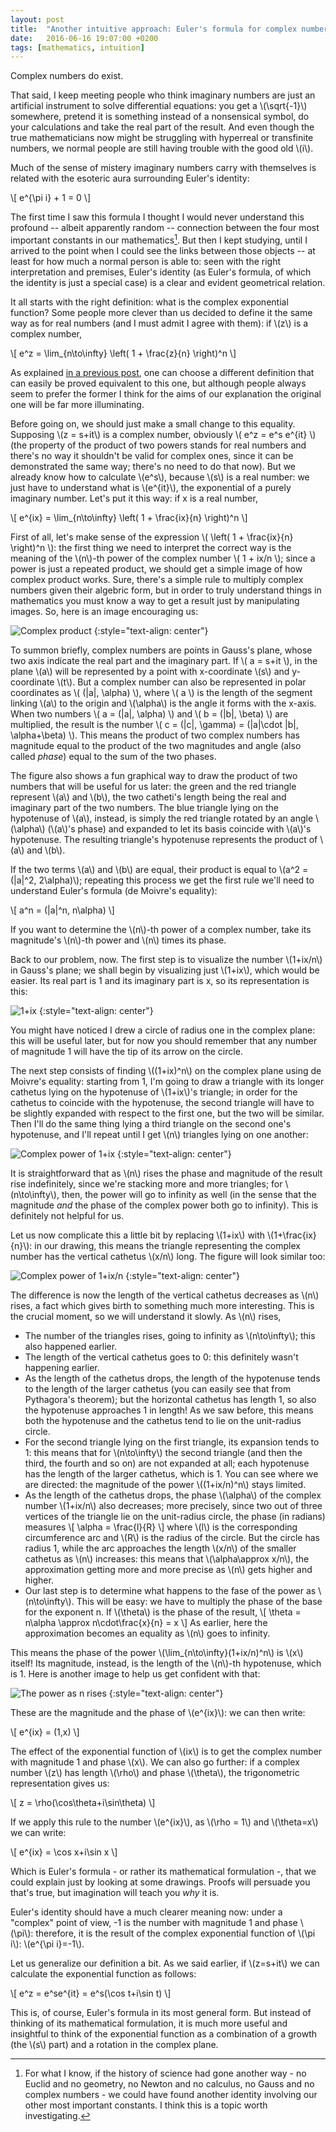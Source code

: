 ```yaml
---
layout: post
title:  "Another intuitive approach: Euler's formula for complex numbers"
date:   2016-06-16 19:07:00 +0200
tags: [mathematics, intuition]
---
```


Complex numbers do exist.

That said, I keep meeting people who think imaginary numbers are just an artificial instrument to solve differential equations: you get a \\(\sqrt{-1}\\) somewhere, pretend it is something instead of a nonsensical symbol, do your calculations and take the real part of the result. And even though the true mathematicians now might be struggling with hyperreal or transfinite numbers, we normal people are still having trouble with the good old \\(i\\).

Much of the sense of mistery imaginary numbers carry with themselves is related with the esoteric aura surrounding Euler's identity:

<!--break-->

\\[
	e^{\pi i} + 1 = 0
\\]

The first time I saw this formula I thought I would never understand this profound -- albeit apparently random -- connection between the four most important constants in our mathematics[^1]. But then I kept studying, until I arrived to the point when I could see the links between those objects -- at least for how much a normal person is able to: seen with the right interpretation and premises, Euler's identity (as Euler's formula, of which the identity is just a special case) is a clear and evident geometrical relation.

It all starts with the right definition: what is the complex exponential function? Some people more clever than us decided to define it the same way as for real numbers (and I must admit I agree with them): if \\(z\\) is a complex number,

\\[
	e^z = \lim_{n\to\infty} \left( 1 + \frac{z}{n} \right)^n
\\]

As explained [in a previous post](/2015/12/31/taylors-exponential-function-series-an-intuitive-interpretation.html), one can choose a different definition that can easily be proved equivalent to this one, but although people always seem to prefer the former I think for the aims of our explanation the original one will be far more illuminating.

Before going on, we should just make a small change to this equality. Supposing \\(z = s+it\\) is a complex number, obviously \\( e^z = e^s e^{it} \\) (the property of the product of two powers stands for real numbers and there's no way it shouldn't be valid for complex ones, since it can be demonstrated the same way; there's no need to do that now). But we already know how to calculate \\(e^s\\), because \\(s\\) is a real number: we just have to understand what is \\(e^{it}\\), the exponential of a purely imaginary number. Let's put it this way: if x is a real number,

\\[
	e^{ix} = \lim_{n\to\infty} \left( 1 + \frac{ix}{n} \right)^n
\\]

First of all, let's make sense of the expression \\( \left( 1 + \frac{ix}{n} \right)^n \\): the first thing we need to interpret the correct way is the meaning of the \\(n\\)-th power of the complex number \\( 1 + ix/n \\); since a power is just a repeated product, we should get a simple image of how complex product works. Sure, there's a simple rule to multiply complex numbers given their algebric form, but in order to truly understand things in mathematics you must know a way to get a result just by manipulating images. So, here is an image encouraging us:

![Complex product](/images/euler/complexproduct.png)
{:style="text-align: center"}

To summon briefly, complex numbers are points in Gauss's plane, whose two axis indicate the real part and the imaginary part. If \\( a = s+it \\), in the plane \\(a\\) will be represented by a point with x-coordinate \\(s\\) and y-coordinate \\(t\\). But a complex number can also be represented in polar coordinates as \\( (\|a\|, \alpha) \\), where \\( a \\) is the length of the segment linking \\(a\\) to the origin and \\(\alpha\\) is the angle it forms with the x-axis. When two numbers \\(  a = (\|a\|, \alpha) \\) and \\( b = (\|b\|, \beta) \\) are multiplied, the result is the number \\( c = (\|c\|, \gamma) = (\|a\|\cdot \|b\|, \alpha+\beta) \\). This means the product of two complex numbers has magnitude equal to the product of the two magnitudes and angle (also called *phase*) equal to the sum of the two phases.

The figure also shows a fun graphical way to draw the product of two numbers that will be useful for us later: the green and the red triangle represent \\(a\\) and \\(b\\), the two catheti's length being the real and imaginary part of the two numbers. The blue triangle lying on the hypotenuse of \\(a\\), instead, is simply the red triangle rotated by an angle \\(\alpha\\) (\\(a\\)'s phase) and expanded to let its basis coincide with \\(a\\)'s hypotenuse. The resulting triangle's hypotenuse represents the product of \\(a\\) and \\(b\\).

If the two terms \\(a\\) and \\(b\\) are equal, their product is equal to \\(a^2 = (\|a\|^2, 2\alpha)\\); repeating this process we get the first rule we'll need to understand Euler's formula (de Moivre's equality):

\\[ a^n = (\|a\|^n, n\alpha) \\]

If you want to determine the \\(n\\)-th power of a complex number, take its magnitude's \\(n\\)-th power and \\(n\\) times its phase.

Back to our problem, now. The first step is to visualize the number \\(1+ix/n\\) in Gauss's plane; we shall begin by visualizing just \\(1+ix\\), which would be easier. Its real part is 1 and its imaginary part is x, so its representation is this:

![1+ix](/images/euler/complexnumber.png)
{:style="text-align: center"}

You might have noticed I drew a circle of radius one in the complex plane: this will be useful later, but for now you should remember that any number of magnitude 1 will have the tip of its arrow on the circle.

The next step consists of finding \\((1+ix)^n\\) on the complex plane using de Moivre's equality: starting from 1, I'm going to draw a triangle with its longer cathetus lying on the hypotenuse of \\(1+ix\\)'s triangle; in order for the cathetus to coincide with the hypotenuse, the second triangle will have to be slightly expanded with respect to the first one, but the two will be similar. Then I'll do the same thing lying a third triangle on the second one's hypotenuse, and I'll repeat until I get \\(n\\) triangles lying on one another:

![Complex power of 1+ix](/images/euler/complexpower.png)
{:style="text-align: center"}

It is straightforward that as \\(n\\) rises the phase and magnitude of the result rise indefinitely, since we're stacking more and more triangles; for \\(n\to\infty\\), then, the power will go to infinity as well (in the sense that the magnitude *and* the phase of the complex power both go to infinity). This is definitely not helpful for us.

Let us now complicate this a little bit by replacing \\(1+ix\\) with \\(1+\frac{ix}{n}\\): in our drawing, this means the triangle representing the complex number has the vertical cathetus \\(x/n\\) long. The figure will look similar too:

![Complex power of 1+ix/n](/images/euler/euler1.png)
{:style="text-align: center"}

The difference is now the length of the vertical cathetus decreases as \\(n\\) rises, a fact which gives birth to something much more interesting. This is the crucial moment, so we will understand it slowly. As \\(n\\) rises,

- The number of the triangles rises, going to infinity as \\(n\to\infty\\); this also happened earlier.
- The length of the vertical cathetus goes to 0: this definitely wasn't happening earlier.
- As the length of the cathetus drops, the length of the hypotenuse tends to the length of the larger cathetus (you can easily see that from Pythagora's theorem); but the horizontal cathetus has length 1, so also the hypotenuse approaches 1 in length! As we saw before, this means both the hypotenuse and the cathetus tend to lie on the unit-radius circle.
- For the second triangle lying on the first triangle, its expansion tends to 1: this means that for \\(n\to\infty\\) the second triangle (and then the third, the fourth and so on) are not expanded at all; each hypotenuse has the length of the larger cathetus, which is 1. You can see where we are directed: the magnitude of the power \\((1+ix/n)^n\\) stays limited.
- As the length of the cathetus drops, the phase \\(\alpha\\) of the complex number \\(1+ix/n\\) also decreases; more precisely, since two out of three vertices of the triangle lie on the unit-radius circle, the phase (in radians) measures
\\[ \alpha = \frac{l}{R} \\]
where \\(l\\) is the corresponding circumference arc and \\(R\\) is the radius of the circle. But the circle has radius 1, while the arc approaches the length \\(x/n\\) of the smaller cathetus as \\(n\\) increases: this means that \\(\alpha\approx x/n\\), the approximation getting more and more precise as \\(n\\) gets higher and higher.
- Our last step is to determine what happens to the fase of the power as \\(n\to\infty\\). This will be easy: we have to multiply the phase of the base for the exponent n. If \\(\theta\\) is the phase of the result,
\\[ \theta = n\alpha \approx n\cdot\frac{x}{n} = x \\]
As earlier, here the approximation becomes an equality as \\(n\\) goes to infinity.

This means the phase of the power \\(\lim_{n\to\infty}(1+ix/n)^n\\) is \\(x\\) itself! Its magnitude, instead, is the length of the \\(n\\)-th hypotenuse, which is 1. Here is another image to help us get confident with that:

![The power as n rises](/images/euler/euler2.png)
{:style="text-align: center"}

These are the magnitude and the phase of \\(e^{ix}\\): we can then write:

\\[ e^{ix} = (1,x) \\]

The effect of the exponential function of \\(ix\\) is to get the complex number with magnitude 1 and phase \\(x\\). We can also go further: if a complex number \\(z\\) has length \\(\rho\\) and phase \\(\theta\\), the trigonometric representation gives us:

\\[ z = \rho(\cos\theta+i\sin\theta) \\]

If we apply this rule to the number \\(e^{ix}\\), as \\(\rho = 1\\) and \\(\theta=x\\) we can write:

\\[ e^{ix} = \cos x+i\sin x \\]

Which is Euler's formula - or rather its mathematical formulation -, that we could explain just by looking at some drawings. Proofs will persuade you that's true, but imagination will teach you *why* it is.

Euler's identity should have a much clearer meaning now: under a "complex" point of view, -1 is the number with magnitude 1 and phase \\(\pi\\): therefore, it is the result of the complex exponential function of \\(\pi i\\): \\(e^{\pi i}=-1\\).

Let us generalize our definition a bit. As we said earlier, if \\(z=s+it\\) we can calculate the exponential function as follows:

\\[ e^z = e^se^{it} = e^s(\cos t+i\sin t) \\]

This is, of course, Euler's formula in its most general form. But instead of thinking of its mathematical formulation, it is much more useful and insightful to think of the exponential function as a combination of a growth (the \\(s\\) part) and a rotation in the complex plane.

[^1]: For what I know, if the history of science had gone another way - no Euclid and no geometry, no Newton and no calculus, no Gauss and no complex numbers - we could have found another identity involving our other most important constants. I think this is a topic worth investigating.